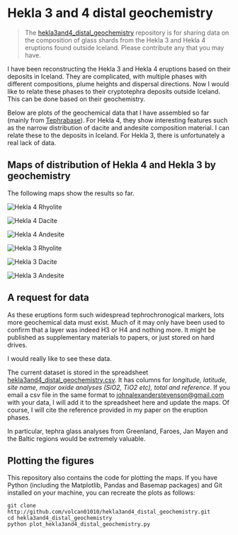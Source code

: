 # Hekla 3 and 4 distal geochemistry

>The [hekla3and4_distal_geochemistry](http://github.com/volcan01010/hekla3and4_distal_geochemistry.git) repository is for sharing data on the composition of glass shards from the Hekla 3 and Hekla 4 eruptions found outside Iceland.  Please contribute any that you may have.

I have been reconstructing the Hekla 3 and Hekla 4 eruptions based on their deposits in Iceland.  They are complicated, with multiple phases with different compositions, plume heights and dispersal directions.  Now I would like to relate these phases to their cryptotephra deposits outside Iceland.  This can be done based on their geochemistry.

Below are plots of the geochemical data that I have assembled so far (mainly from [Tephrabase](http://www.tephrabase.org)).  For Hekla 4, they show interesting features such as the narrow distribution of dacite and andesite composition material.  I can relate these to the deposits in Iceland.  For Hekla 3, there is unfortunately a real lack of data.


## Maps of distribution of Hekla 4 and Hekla 3 by geochemistry

The following maps show the results so far.

![Hekla 4 Rhyolite](hekla_4_tephra_rhyolite.png?raw=true)

![Hekla 4 Dacite](hekla_4_tephra_dacite.png?raw=true)

![Hekla 4 Andesite](hekla_4_tephra_andesite.png?raw=true)

![Hekla 3 Rhyolite](hekla_3_tephra_rhyolite.png?raw=true)

![Hekla 3 Dacite](hekla_3_tephra_dacite.png?raw=true)

![Hekla 3 Andesite](hekla_3_tephra_andesite.png?raw=true)


## A request for data

As these eruptions form such widespread tephrochronogical markers, lots more geochemical data must exist.  Much of it may only have been used to confirm that a layer was indeed H3 or H4 and nothing more.  It might be published as supplementary materials to papers, or just stored on hard drives.

I would really like to see these data.

The current dataset is stored in the spreadsheet [hekla3and4_distal_geochemistry.csv](hekla3and4_distal_geochemistry.csv).  It has columns for _longitude, latitude, site name, major oxide analyses (SiO2, TiO2 etc), total and reference_.  If you email a csv file in the same format to johnalexanderstevenson@gmail.com with your data, I will add it to the spreadsheet here and update the maps.  Of course, I will cite the reference provided in my paper on the eruption phases.

In particular, tephra glass analyses from Greenland, Faroes, Jan Mayen and the Baltic regions would be extremely valuable.


## Plotting the figures

This repository also contains the code for plotting the maps.  If you have
Python (including the Matplotlib, Pandas and Basemap packages) and Git
installed on your machine, you can recreate the plots as follows:

```
git clone http://github.com/volcan01010/hekla3and4_distal_geochemistry.git
cd hekla3and4_distal_geochemistry
python plot_hekla3and4_distal_geochemistry.py
```


